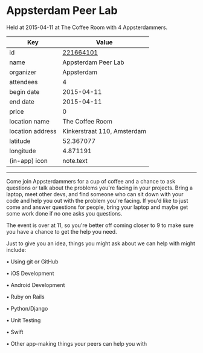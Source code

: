 # Appsterdam Peer Lab
Held at 2015-04-11 at The Coffee Room with 4 Appsterdammers.
        
|Key|Value
|---|---|
|id|[221664101](https://www.meetup.com/appsterdam/events/221664101/)|
|name|Appsterdam Peer Lab|
|organizer|Appsterdam|
|attendees|4|
|begin date|2015-04-11|
|end date|2015-04-11|
|price|0|
|location name|The Coffee Room|
|location address|Kinkerstraat 110, Amsterdam|
|latitude|52.367077|
|longitude|4.871191|
|(in-app) icon|note.text|

---

Come join Appsterdammers for a cup of coffee and a chance to ask questions or talk about the problems you're facing in your projects. Bring a laptop, meet other devs, and find someone who can sit down with your code and help you out with the problem you're facing. If you'd like to just come and answer questions for people, bring your laptop and maybe get some work done if no one asks you questions.

The event is over at 11, so you're better off coming closer to 9 to make sure you have a chance to get the help you need.

Just to give you an idea, things you might ask about we can help with might include:

• Using git or GitHub

• iOS Development

• Android Development

• Ruby on Rails

• Python/Django

• Unit Testing

• Swift

• Other app-making things your peers can help you with


